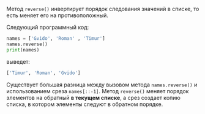 
 
 
Метод `reverse()` инвертирует порядок следования значений в списке, то есть меняет его на противоположный.

Следующий программный код:

```python
names = ['Gvido', 'Roman' , 'Timur']
names.reverse()
print(names)
```

выведет:

```python
['Timur', 'Roman', 'Gvido']
```

Существует большая разница между вызовом метода `names.reverse()` и использованием среза `names[::-1]`. Метод `reverse()` меняет порядок элементов на обратный **в текущем списке**, а срез создает копию списка, в котором элементы следуют в обратном порядке.